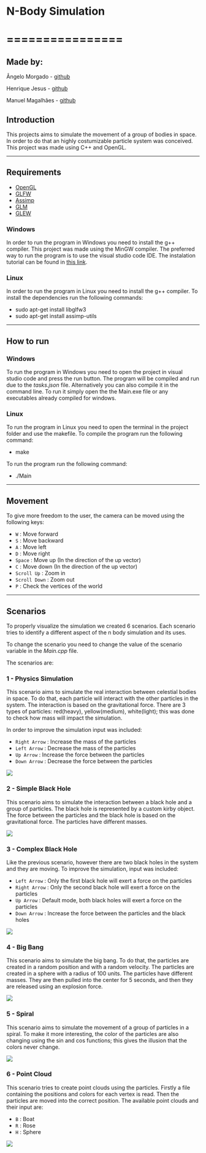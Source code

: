 #  N-Body Simulation
#  ================
## Made by:
Ângelo Morgado   - [github](https://github.com/angelomorgado)

Henrique Jesus   - [github](https://github.com/Henistein)

Manuel Magalhães - [github](https://github.com/manuelM123)

## Introduction

This projects aims to simulate the movement of a group of bodies in space. In order to do that an highly costumizable particle system was conceived. This project was made using C++ and OpenGL.

---

## Requirements

- [OpenGL](https://www.opengl.org/)
- [GLFW](https://www.glfw.org/)
- [Assimp](https://www.assimp.org/)
- [GLM](https://glm.g-truc.net/0.9.9/index.html)
- [GLEW](http://glew.sourceforge.net/)

### Windows

In order to run the program in Windows you need to install the g++ compiler. This project was made using the MinGW compiler. The preferred way to run the program is to use the visual studio code IDE. The instalation tutorial can be found in [this link](https://code.visualstudio.com/docs/cpp/config-mingw).

### Linux

In order to run the program in Linux you need to install the g++ compiler. To install the dependencies run the following commands:
 - sudo apt-get install libglfw3
 - sudo apt-get install assimp-utils

---

## How to run

### Windows

To run the program in Windows you need to open the project in visual studio code and press the run button. The program will be compiled and run due to the *tasks.json* file. Alternatively you can also compile it in the command line. To run it simply open the the Main.exe file or any executables already compiled for windows.

### Linux

To run the program in Linux you need to open the terminal in the project folder and use the makefile. To compile the program run the following command:
 - make

To run the program run the following command:
- ./Main

---

## Movement

To give more freedom to the user, the camera can be moved using the following keys:

- `W` : Move forward
- `S` : Move backward
- `A` : Move left
- `D` : Move right
- `Space` : Move up (In the direction of the up vector)
- `C` : Move down (In the direction of the up vector)
- `Scroll Up` : Zoom in
- `Scroll Down` : Zoom out
- `P` : Check the vertices of the world

---

## Scenarios

To properly visualize the simulation we created 6 scenarios. Each scenario tries to identify a different aspect of the n body simulation and its uses. 

To change the scenario you need to change the value of the scenario variable in the *Main.cpp* file.

The scenarios are:

### 1 - Physics Simulation

This scenario aims to simulate the real interaction between celestial bodies in space. To do that, each particle will interact with the other particles in the system. The interaction is based on the gravitational force. There are 3 types of particles: red(heavy), yellow(medium), white(light); this was done to check how mass will impact the simulation.

In order to improve the simulation input was included:
- `Right Arrow` : Increase the mass of the particles
- `Left Arrow` : Decrease the mass of the particles
- `Up Arrow` : Increase the force between the particles
- `Down Arrow` : Decrease the force between the particles

![](Gifs/Physics.gif)

### 2 - Simple Black Hole

This scenario aims to simulate the interaction between a black hole and a group of particles. The black hole is represented by a custom kirby object. The force between the particles and the black hole is based on the gravitational force. The particles have different masses.

![](Gifs/Simple_BH.gif)

### 3 - Complex Black Hole

Like the previous scenario, however there are two black holes in the system and they are moving. To improve the simulation, input was included:

- `Left Arrow` : Only the first black hole will exert a force on the particles
- `Right Arrow` : Only the second black hole will exert a force on the particles
- `Up Arrow` : Default mode, both black holes will exert a force on the particles
- `Down Arrow` : Increase the force between the particles and the black holes

![](Gifs/Complex_BH.gif)

### 4 - Big Bang

This scenario aims to simulate the big bang. To do that, the particles are created in a random position and with a random velocity. The particles are created in a sphere with a radius of 100 units. The particles have different masses. They are then pulled into the center for 5 seconds, and then they are released using an explosion force.

![](Gifs/Big_Bang.gif)

### 5 - Spiral

This scenario aims to simulate the movement of a group of particles in a spiral. To make it more interesting, the color of the particles are also changing using the sin and cos functions; this gives the illusion that the colors never change.

![](Gifs/Spiral.gif)

### 6 - Point Cloud

This scenario tries to create point clouds using the particles. Firstly a file containing the positions and colors for each vertex is read. Then the particles are moved into the correct position. The available point clouds and their input are:

- `B` : Boat
- `R` : Rose
- `H` : Sphere

![](Gifs/Point_Cloud.gif)